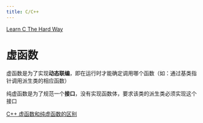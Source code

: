 ```yaml
---
title: C/C++
---
```


[Learn C The Hard Way](https://github.com/wizardforcel/lcthw-zh)

# 虚函数

虚函数是为了实现**动态联编**，即在运行时才能确定调用哪个函数（如：通过基类指针调用派生类的相应函数）

纯虚函数是为了规范一个**接口**，没有实现函数体，要求该类的派生类必须实现这个接口

[C++ 虚函数和纯虚函数的区别](https://www.runoob.com/w3cnote/cpp-virtual-functions.html)
